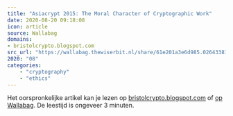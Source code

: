 ```yaml
---
title: "Asiacrypt 2015: The Moral Character of Cryptographic Work"
date: 2020-08-20 09:18:08
icon: article
source: Wallabag
domains:
- bristolcrypto.blogspot.com
src_url: "https://wallabag.thewiserbit.nl/share/61e201a3e6d985.02643381"
2020: "08"
categories:
    - "cryptography"
    - "ethics"
---
```

Het oorspronkelijke artikel kan je lezen op [bristolcrypto.blogspot.com](http://bristolcrypto.blogspot.com/2015/12/asiacrypt-2015-moral-character-of.html) of [op Wallabag](https://wallabag.thewiserbit.nl/share/61e201a3e6d985.02643381). De leestijd is ongeveer 3 minuten.